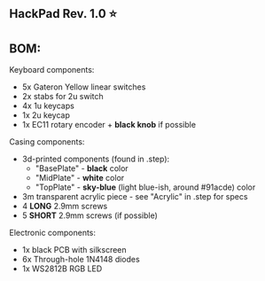 ## HackPad Rev. 1.0 ⭐

## BOM:
Keyboard components:
- 5x Gateron Yellow linear switches
- 2x stabs for 2u switch
- 4x 1u keycaps
- 1x 2u keycap
- 1x EC11 rotary encoder + **black knob** if possible

Casing components:
- 3d-printed components (found in .step):
	- "BasePlate" - **black** color
	- "MidPlate" - **white** color
	- "TopPlate" - **sky-blue** (light blue-ish, around #91acde) color
- 3m transparent acrylic piece - see "Acrylic" in .step for specs
- 4 **LONG** 2.9mm screws
- 5 **SHORT** 2.9mm screws (if possible)

Electronic components:
- 1x black PCB with silkscreen
- 6x Through-hole 1N4148 diodes
- 1x WS2812B RGB LED